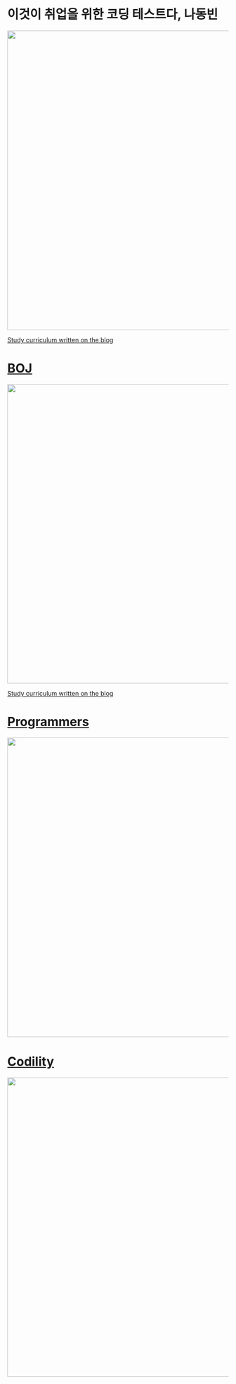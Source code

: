 # 이것이 취업을 위한 코딩 테스트다, 나동빈

<img width="680" src="https://user-images.githubusercontent.com/60697742/116173235-2b8b5400-a747-11eb-817c-58fd8269e02b.png">

[Study curriculum written on the blog](https://velog.io/@nezhitsya/series/코딩테스트)

# [BOJ](https://www.acmicpc.net)

<img width="680" src="https://user-images.githubusercontent.com/60697742/118939140-56ee1100-b98a-11eb-92cd-39b91c6cbb1e.png">

[Study curriculum written on the blog](https://velog.io/@nezhitsya/series/백준)

# [Programmers](https://programmers.co.kr/learn/challenges?tab=all_challenges)

<img width="680" src="https://user-images.githubusercontent.com/60697742/139793159-b456709e-25a6-4a3a-bd03-809a7f4a3e0c.png">

# [Codility](https://www.codility.com)

<img width="680" src="https://user-images.githubusercontent.com/60697742/142344286-aceac2c1-9875-4f4f-ab45-4eaca15fed2c.jpg">